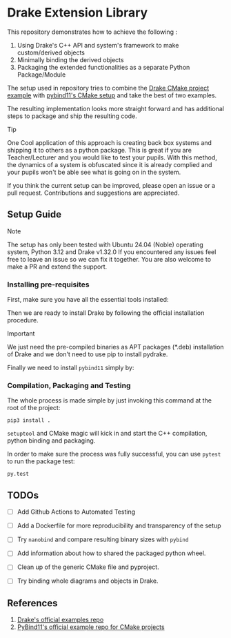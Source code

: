 # Drake Extension Library
This repository demonstrates how to achieve the following :
1. Using Drake's C++ API and system's framework to make custom/derived objects
2. Minimally binding the derived objects
3. Packaging the extended functionalities as a separate Python Package/Module

The setup used in repository tries to combine the [Drake CMake project example](https://github.com/RobotLocomotion/drake-external-examples/tree/main) with [pybind11's CMake setup](https://github.com/pybind/cmake_example/tree/master) and take the best of two examples.

The resulting implementation looks more straight forward and has additional steps to package and ship the resulting code.

> [!TIP]
> One Cool application of this approach is creating back box systems and shipping it to others as a python package. This is great if you are Teacher/Lecturer and you would like to test your pupils. With this method, the dynamics of a system is obfuscated since it is already complied and your pupils won't be able see what is going on in the system.

If you think the current setup can be improved, please open an issue or a pull request. Contributions and suggestions are appreciated.


## Setup Guide
> [!NOTE]
> The setup has only been tested with Ubuntu 24.04 (Noble) operating system, Python 3.12 and Drake v1.32.0
> If you encountered any issues feel free to leave an issue so we can fix it together.
> You are also welcome to make a PR and extend the support.

### Installing pre-requisites
First, make sure you have all the essential tools installed:


Then we are ready to install Drake by following the official installation procedure.
> [!IMPORTANT]
> We just need the  pre-compiled binaries as APT packages (*.deb)  installation of Drake and we don't need to use pip to install pydrake.

Finally we need to install `pybind11` simply by:


### Compilation, Packaging and Testing
The whole process is made simple by just invoking this command at the root of the project:

```
pip3 install .
```

`setuptool` and CMake magic will kick in and start the C++ compilation, python binding and packaging.


In order to make sure the process was fully successful, you can use `pytest` to run the package test:
```
py.test
```

## TODOs
- [ ] Add Github Actions to Automated Testing
- [ ] Add a Dockerfile for more reproducibility and transparency of the setup
- [ ] Try `nanobind` and compare resulting binary sizes with `pybind`
- [ ] Add information about how to shared the packaged python wheel.
- [ ] Clean up of the generic CMake file and pyproject.
- [ ] Try binding whole diagrams and objects in Drake.


## References
1. [Drake's official examples repo](https://github.com/RobotLocomotion/drake-external-examples/tree/main)
2. [PyBind11's official example repo for CMake projects](https://github.com/pybind/cmake_example/tree/master)
